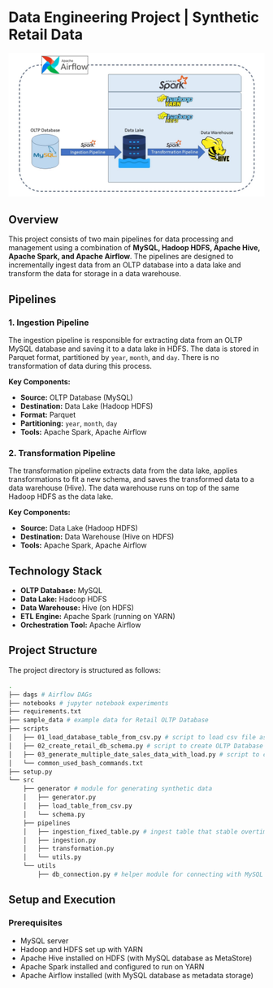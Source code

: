 # Data Engineering Project | Synthetic Retail Data
![alt text](representation/architecture.jpeg)

## Overview

This project consists of two main pipelines for data processing and management using a combination of **MySQL, Hadoop HDFS, Apache Hive, Apache Spark, and Apache Airflow**. The pipelines are designed to incrementally ingest data from an OLTP database into a data lake and transform the data for storage in a data warehouse.

## Pipelines

### 1. Ingestion Pipeline

The ingestion pipeline is responsible for extracting data from an OLTP MySQL database and saving it to a data lake in HDFS. The data is stored in Parquet format, partitioned by `year`, `month`, and `day`. There is no transformation of data during this process.

**Key Components:**
- **Source:** OLTP Database (MySQL)
- **Destination:** Data Lake (Hadoop HDFS)
- **Format:** Parquet
- **Partitioning:** `year`, `month`, `day`
- **Tools:** Apache Spark, Apache Airflow

### 2. Transformation Pipeline

The transformation pipeline extracts data from the data lake, applies transformations to fit a new schema, and saves the transformed data to a data warehouse (Hive). The data warehouse runs on top of the same Hadoop HDFS as the data lake.

**Key Components:**
- **Source:** Data Lake (Hadoop HDFS)
- **Destination:** Data Warehouse (Hive on HDFS)
- **Tools:** Apache Spark, Apache Airflow

## Technology Stack

- **OLTP Database:** MySQL
- **Data Lake:** Hadoop HDFS
- **Data Warehouse:** Hive (on HDFS)
- **ETL Engine:** Apache Spark (running on YARN)
- **Orchestration Tool:** Apache Airflow

## Project Structure

The project directory is structured as follows:
```bash
.
├── dags # Airflow DAGs
├── notebooks # jupyter notebook experiments
├── requirements.txt
├── sample_data # example data for Retail OLTP Database
├── scripts
│   ├── 01_load_database_table_from_csv.py # script to load csv file as table into OLTP Database
│   ├── 02_create_retail_db_schema.py # script to create OLTP Database Schema
│   ├── 03_generate_multiple_date_sales_data_with_load.py # script to create synthetic sales data for OLTP Database
│   └── common_used_bash_commands.txt
├── setup.py
└── src
    ├── generator # module for generating synthetic data
    │   ├── generator.py
    │   ├── load_table_from_csv.py
    │   └── schema.py
    ├── pipelines
    │   ├── ingestion_fixed_table.py # ingest table that stable overtime
    │   ├── ingestion.py
    │   ├── transformation.py
    │   └── utils.py
    └── utils
        ├── db_connection.py # helper module for connecting with MySQL Database, this module need MySQL credentials saved in .env file to operate
```

## Setup and Execution

### Prerequisites

- MySQL server
- Hadoop and HDFS set up with YARN
- Apache Hive installed on HDFS (with MySQL database as MetaStore)
- Apache Spark installed and configured to run on YARN
- Apache Airflow installed (with MySQL database as metadata storage)
